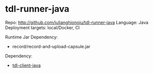 # tdl-runner-java

Repo: http://github.com/julianghionoiu/tdl-runner-java
Language: Java
Deployment targets: local/Docker, CI

Runtime Jar Dependency:

- record/record-and-upload-capsule.jar

Dependency:

- [tdl-client-java](tdl-client-java.md)